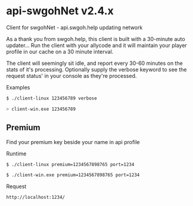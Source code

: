 # api-swgohNet v2.4.x
Client for swgohNet - api.swgoh.help updating network

As a thank you from swgoh.help, this client is built with a 30-minute auto updater...
Run the client with your allycode and it will maintain your player profile in our cache on a 30 minute interval. 

The client will seemingly sit idle, and report every 30-60 minutes on the stats of it's processing.
Optionally supply the verbose keyword to see the request status' in your console as they're processed.

Examples
```bash
$ ./client-linux 123456789 verbose

> client-win.exe 123456789
```

## Premium
Find your premium key beside your name in api profile

Runtime
```bash
$ ./client-linux premium=1234567898765 port=1234

$ ./client-win.exe premium=1234567898765 port=1234
```

Request
```
http://localhost:1234/
```
